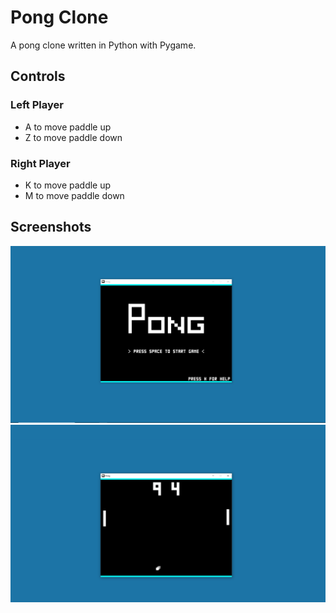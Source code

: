 # Pong Clone
A pong clone written in Python with Pygame.



## Controls
### Left Player
* A to move paddle up
* Z to move paddle down

### Right Player
* K to move paddle up
* M to move paddle down

## Screenshots

![Main Menu](/Screenshots/main-menu.png?raw=true "Main Menu")
![In Game](/Screenshots/in-game.png?raw=true "In Game")
